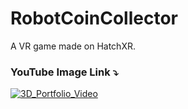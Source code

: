 # RobotCoinCollector
A VR game made on HatchXR.

### YouTube Image Link ⤵️
[![3D_Portfolio_Video](https://img.youtube.com/vi/IyNUui95oDQ/0.jpg)](https://www.youtube.com/watch?v=IyNUui95oDQ)
